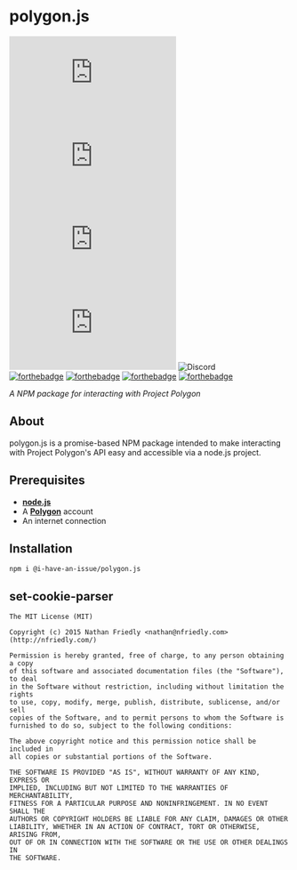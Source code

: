 # polygon.js 
![issues](https://img.shields.io/github/issues/I-Have-An-Issue/polygon.js) ![forks](https://img.shields.io/github/forks/I-Have-An-Issue/polygon.js) ![stars](https://img.shields.io/github/stars/I-Have-An-Issue/polygon.js) ![license](https://img.shields.io/github/license/I-Have-An-Issue/polygon.js) ![Discord](https://img.shields.io/discord/819996693210202143?color=%235865F2&logo=discord)  
[![forthebadge](https://forthebadge.com/images/badges/0-percent-optimized.svg)](https://forthebadge.com)
[![forthebadge](https://forthebadge.com/images/badges/mom-made-pizza-rolls.svg)](https://forthebadge.com)
[![forthebadge](https://forthebadge.com/images/badges/powered-by-comcast.svg)](https://forthebadge.com)
[![forthebadge](https://raw.githubusercontent.com/I-Have-An-Issue/I-Have-An-Issue/main/i_eat_crayons.svg)](https://forthebadge.com)  

*A NPM package for interacting with Project Polygon*

## About
polygon.js is a promise-based NPM package intended to make interacting with Project Polygon's API easy and accessible via a node.js project.

## Prerequisites
- [**node.js**](https://nodejs.org/en/download/)
- A [**Polygon**](https://polygon.pizzaboxer.xyz/) account
- An internet connection

## Installation
`npm i @i-have-an-issue/polygon.js`

## set-cookie-parser
```
The MIT License (MIT)

Copyright (c) 2015 Nathan Friedly <nathan@nfriedly.com> (http://nfriedly.com/)

Permission is hereby granted, free of charge, to any person obtaining a copy
of this software and associated documentation files (the "Software"), to deal
in the Software without restriction, including without limitation the rights
to use, copy, modify, merge, publish, distribute, sublicense, and/or sell
copies of the Software, and to permit persons to whom the Software is
furnished to do so, subject to the following conditions:

The above copyright notice and this permission notice shall be included in
all copies or substantial portions of the Software.

THE SOFTWARE IS PROVIDED "AS IS", WITHOUT WARRANTY OF ANY KIND, EXPRESS OR
IMPLIED, INCLUDING BUT NOT LIMITED TO THE WARRANTIES OF MERCHANTABILITY,
FITNESS FOR A PARTICULAR PURPOSE AND NONINFRINGEMENT. IN NO EVENT SHALL THE
AUTHORS OR COPYRIGHT HOLDERS BE LIABLE FOR ANY CLAIM, DAMAGES OR OTHER
LIABILITY, WHETHER IN AN ACTION OF CONTRACT, TORT OR OTHERWISE, ARISING FROM,
OUT OF OR IN CONNECTION WITH THE SOFTWARE OR THE USE OR OTHER DEALINGS IN
THE SOFTWARE.
```